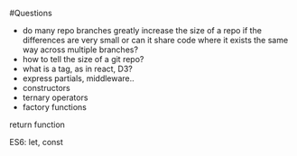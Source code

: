#Questions

- do many repo branches greatly increase the size of a repo if the differences are very small or can it share code where it exists the same way across multiple branches?
- how to tell the size of a git repo?
- what is a <g> tag, as in react, D3?
- express partials, middleware..
- constructors
- ternary operators
- factory functions

return function

ES6: let, const
